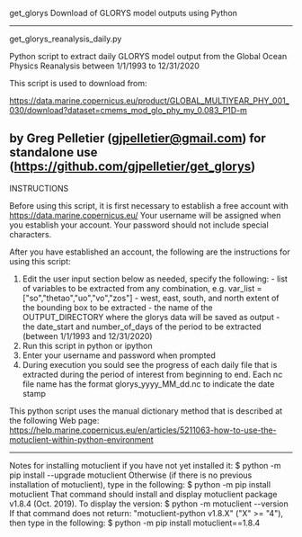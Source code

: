 get_glorys
Download of GLORYS model outputs using Python

----------
get_glorys_reanalysis_daily.py 

Python script to extract daily GLORYS model output
from the Global Ocean Physics Reanalysis between 1/1/1993 to 12/31/2020

This script is used to download from:

https://data.marine.copernicus.eu/product/GLOBAL_MULTIYEAR_PHY_001_030/download?dataset=cmems_mod_glo_phy_my_0.083_P1D-m

by Greg Pelletier (gjpelletier@gmail.com) for standalone use (https://github.com/gjpelletier/get_glorys)
----------

INSTRUCTIONS

Before using this script, it is first necessary to establish a free account with https://data.marine.copernicus.eu/
Your username will be assigned when you establish your account. Your password should not include special characters.

After you have established an account, the following are the instructions for using this script:

1) Edit the user input section below as needed, specify the following:
 		- list of variables to be extracted from any combination, e.g. var_list = ["so","thetao","uo","vo","zos"]
 		- west, east, south, and north extent of the bounding box to be extracted
  		- the name of the OUTPUT_DIRECTORY where the glorys data will be saved as output
 		- the date_start and number_of_days of the period to be extracted (between 1/1/1993 and 12/31/2020)
2) Run this script in python or ipython
3) Enter your username and password when prompted
4) During execution you sould see the progress of each daily file that is extracted during the period of interest 
   from beginning to end. Each nc file name has the format glorys_yyyy_MM_dd.nc to indicate the date stamp

This python script uses the manual dictionary method that is described at the following Web page:
https://help.marine.copernicus.eu/en/articles/5211063-how-to-use-the-motuclient-within-python-environment
- - -
Notes for installing motuclient if you have not yet installed it:
     $ python -m pip install --upgrade motuclient
  Otherwise (if there is no previous installation of motuclient), 
  type in the following:
     $ python -m pip install motuclient
  That command should install and display motuclient package v1.8.4 (Oct. 2019). 
  To display the version:
     $ python -m motuclient --version
  If that command does not return: "motuclient-python v1.8.X" ("X" >= "4"), 
  then type in the following:
    $ python -m pip install motuclient==1.8.4
